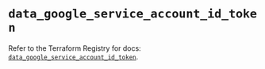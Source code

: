 # `data_google_service_account_id_token`

Refer to the Terraform Registry for docs: [`data_google_service_account_id_token`](https://registry.terraform.io/providers/hashicorp/google/6.36.1/docs/data-sources/service_account_id_token).
